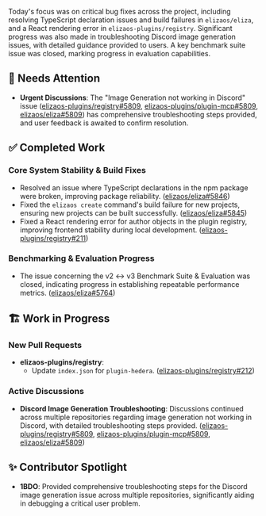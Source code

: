 Today's focus was on critical bug fixes across the project, including resolving TypeScript declaration issues and build failures in `elizaos/eliza`, and a React rendering error in `elizaos-plugins/registry`. Significant progress was also made in troubleshooting Discord image generation issues, with detailed guidance provided to users. A key benchmark suite issue was closed, marking progress in evaluation capabilities.

## 🚨 Needs Attention 
- **Urgent Discussions**: The "Image Generation not working in Discord" issue ([elizaos-plugins/registry#5809](https://github.com/elizaos-plugins/registry/issues/5809), [elizaos-plugins/plugin-mcp#5809](https://github.com/elizaos-plugins/plugin-mcp/issues/5809), [elizaos/eliza#5809](https://github.com/elizaos/eliza/issues/5809)) has comprehensive troubleshooting steps provided, and user feedback is awaited to confirm resolution.

## ✅ Completed Work
### Core System Stability & Build Fixes
- Resolved an issue where TypeScript declarations in the npm package were broken, improving package reliability. ([elizaos/eliza#5846](https://github.com/elizaos/eliza/pull/5846))
- Fixed the `elizaos create` command's build failure for new projects, ensuring new projects can be built successfully. ([elizaos/eliza#5845](https://github.com/elizaos/eliza/pull/5845))
- Fixed a React rendering error for author objects in the plugin registry, improving frontend stability during local development. ([elizaos-plugins/registry#211](https://github.com/elizaos-plugins/registry/pull/211))

### Benchmarking & Evaluation Progress
- The issue concerning the v2 ↔ v3 Benchmark Suite & Evaluation was closed, indicating progress in establishing repeatable performance metrics. ([elizaos/eliza#5764](https://github.com/elizaos/eliza/issues/5764))

## 🏗️ Work in Progress
### New Pull Requests
- **elizaos-plugins/registry**:
    - Update `index.json` for `plugin-hedera`. ([elizaos-plugins/registry#212](https://github.com/elizaos-plugins/registry/pull/212))

### Active Discussions
- **Discord Image Generation Troubleshooting**: Discussions continued across multiple repositories regarding image generation not working in Discord, with detailed troubleshooting steps provided. ([elizaos-plugins/registry#5809](https://github.com/elizaos-plugins/registry/issues/5809), [elizaos-plugins/plugin-mcp#5809](https://github.com/elizaos-plugins/plugin-mcp/issues/5809), [elizaos/eliza#5809](https://github.com/elizaos/eliza/issues/5809))

## ✨ Contributor Spotlight
- **1BDO**: Provided comprehensive troubleshooting steps for the Discord image generation issue across multiple repositories, significantly aiding in debugging a critical user problem.